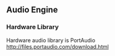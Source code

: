 ## Audio Engine


### Hardware Library 
Hardware audio library is PortAudio
http://files.portaudio.com/download.html

